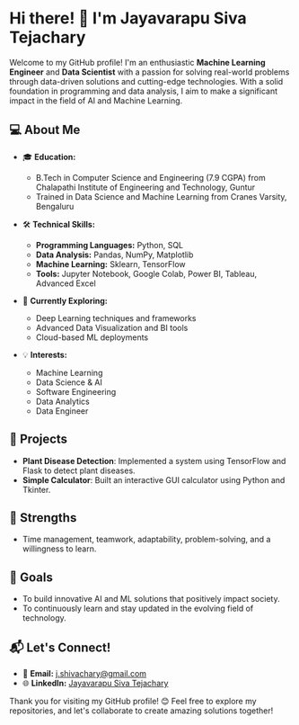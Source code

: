 # Hi there! 👋 I'm Jayavarapu Siva Tejachary

Welcome to my GitHub profile! I'm an enthusiastic **Machine Learning Engineer** and **Data Scientist** with a passion for solving real-world problems through data-driven solutions and cutting-edge technologies. With a solid foundation in programming and data analysis, I aim to make a significant impact in the field of AI and Machine Learning.

## 💻 About Me
- 🎓 **Education:**
  - B.Tech in Computer Science and Engineering (7.9 CGPA) from Chalapathi Institute of Engineering and Technology, Guntur
  - Trained in Data Science and Machine Learning from Cranes Varsity, Bengaluru

- 🛠️ **Technical Skills:**
  - **Programming Languages:** Python, SQL
  - **Data Analysis:** Pandas, NumPy, Matplotlib
  - **Machine Learning:** Sklearn, TensorFlow
  - **Tools:** Jupyter Notebook, Google Colab, Power BI, Tableau, Advanced Excel

- 🌱 **Currently Exploring:**
  - Deep Learning techniques and frameworks
  - Advanced Data Visualization and BI tools
  - Cloud-based ML deployments

- 💡 **Interests:**
  - Machine Learning 
  - Data Science & AI
  - Software Engineering
  -  Data Analytics
  -  Data Engineer

## 🔬 Projects
- **Plant Disease Detection**: Implemented a system using TensorFlow and Flask to detect plant diseases.
- **Simple Calculator**: Built an interactive GUI calculator using Python and Tkinter.

## 🌟 Strengths
- Time management, teamwork, adaptability, problem-solving, and a willingness to learn.

## 🎯 Goals
- To build innovative AI and ML solutions that positively impact society.
- To continuously learn and stay updated in the evolving field of technology.

## 📬 Let's Connect!
- 📧 **Email:** j.shivachary@gmail.com
- 🌐 **LinkedIn:** [Jayavarapu Siva Tejachary](https://www.linkedin.com/in/jayavarapu-siva-tejachary-197597246/)

Thank you for visiting my GitHub profile! 😊 Feel free to explore my repositories, and let's collaborate to create amazing solutions together!


<!---
sivatejachary/sivatejachary is a ✨ special ✨ repository because its `README.md` (this file) appears on your GitHub profile.
You can click the Preview link to take a look at your changes.
--->
